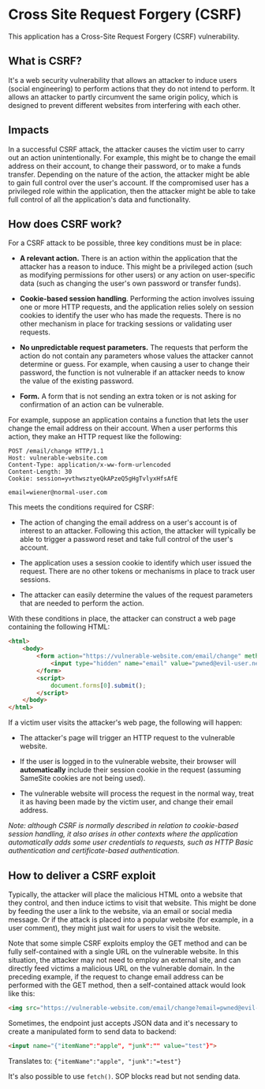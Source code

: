 # Cross Site Request Forgery (CSRF)

This application has a Cross-Site Request Forgery (CSRF) vulnerability. 

## What is CSRF?

It's a web security vulnerability that allows an attacker to induce users (social engineering) to perform actions that they do not intend to perform. It allows an attacker to partly circumvent the same origin policy, which is designed to prevent different websites from interfering with each other.

## Impacts

In a successful CSRF attack, the attacker causes the victim user to carry out an action unintentionally. For example, this might be to change the email address on their account, to change their password, or to make a funds transfer. Depending on the nature of the action, the attacker might be able to gain full control over the user's account. If the compromised user has a privileged role within the application, then the attacker might be able to take full control of all the application's data and functionality.

## How does CSRF work?

For a CSRF attack to be possible, three key conditions must be in place:

- **A relevant action.** There is an action within the application that the attacker has a reason to induce. This might be a privileged action (such as modifying permissions for other users) or any action on user-specific data (such as changing the user's own password or transfer funds). 

- **Cookie-based session handling**. Performing the action involves issuing one or more HTTP requests, and the application relies solely on session cookies to identify the user who has made the requests. There is no other mechanism in place for tracking sessions or validating user requests.

- **No unpredictable request parameters.** The requests that perform the action do not contain any parameters whose values the attacker cannot determine or guess. For example, when causing a user to change their password, the function is not vulnerable if an attacker needs to know the value of the existing password.

- **Form.** A form that is not sending an extra token or is not asking for confirmation of an action can be vulnerable.

For example, suppose an application contains a function that lets the user change the email address on their account. When a user performs this action, they make an HTTP request like the following:

```
POST /email/change HTTP/1.1
Host: vulnerable-website.com
Content-Type: application/x-ww-form-urlencoded
Content-Length: 30
Cookie: session=yvthwsztyeQkAPzeQ5gHgTvlyxHfsAfE

email=wiener@normal-user.com
```

This meets the conditions required for CSRF:

- The action of changing the email address on a user's account is of interest to an attacker. Following this action, the attacker will typically be able to trigger a password reset and take full control of the user's account.

- The application uses a session cookie to identify which user issued the request. There are no other tokens or mechanisms in place to track user sessions.

- The attacker can easily determine the values of the request parameters that are needed to perform the action.

With these conditions in place, the attacker can construct a web page containing the following HTML:

```html
<html>
    <body>
        <form action="https://vulnerable-website.com/email/change" method="POST">
            <input type="hidden" name="email" value="pwned@evil-user.net" />
        </form>
        <script>
            document.forms[0].submit();
        </script>
    </body>
</html>
```

If a victim user visits the attacker's web page, the following will happen: 

- The attacker's page will trigger an HTTP request to the vulnerable website.

- If the user is logged in to the vulnerable website, their browser will **automatically** include their session cookie in the request (assuming SameSite cookies are not being used).

- The vulnerable website will process the request in the normal way, treat it as having been made by the victim user, and change their email address.

*Note: although CSRF is normally described in relation to cookie-based session handling, it also arises in other contexts where the application automatically adds some user credentials to requests, such as HTTP Basic authentication and certificate-based authentication.*

## How to deliver a CSRF exploit

Typically, the attacker will place the malicious HTML onto a website that they control, and then induce ictims to visit that website. This might be done by feeding the user a link to the website, via an email or social media message. Or if the attack is placed into a popular website (for example, in a user comment), they might just wait for users to visit the website.

Note that some simple CSRF exploits employ the GET method and can be fully self-contained with a single URL on the vulnerable website. In this situation, the attacker may not need to employ an external site, and can directly feed victims a malicious URL on the vulnerable domain. In the preceding example, if the request to change email address can be performed with the GET method, then a self-contained attack would look like this:

```html
<img src="https://vulnerable-website.com/email/change?email=pwned@evil-user.net">
```

Sometimes, the endpoint just accepts JSON data and it's necessary to create a manipulated form to send data to backend:

```html
<input name="{"itemName":"apple", "junk":"" value="test"}">
```

Translates to: ```{"itemName":"apple", "junk":"=test"}```

It's also possible to use ```fetch()```. SOP blocks read but not sending data.
